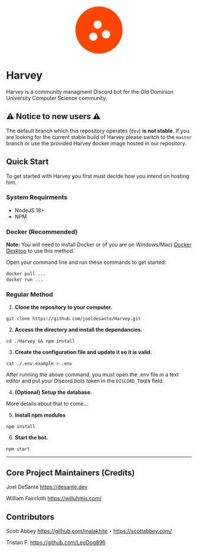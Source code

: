 <p align="center">
  <img src="https://github.com/joeldesante/Harvey/blob/0528b94cdffcab9f1aec0053c5905e2ef22f9688/assets/logo.png" alt="Harvey Development Logo">
</p>

# Harvey
Harvey is a community managment Discord bot for the Old Dominion University Computer Science community. 

## ⚠️ Notice to new users ⚠️
The default branch which this repository operates (`dev`) **is not stable**. If you are looking for the current stable build of Harvey please switch to the `master` branch or use the provided Harvey docker image hosted in our repository.

## Quick Start
To get started with Harvey you first must decide how you intend on hosting him.

### System Requirments
- NodeJS 18+
- NPM

### Docker (Recommended)
**Note:** You will need to install Docker or (if you are on Windows/Mac) [Docker Desktop](https://www.docker.com/products/docker-desktop/) to use this method.

Open your command line and run these commands to get started:
```
docker pull ...
docker run ...
```

### Regular Method
1. **Clone the repository to your computer.**
```
git clone https://github.com/joeldesante/Harvey.git
```

2. **Access the directory and install the dependancies.**
```
cd ./Harvey && npm install
```

3. **Create the configuration file and update it so it is valid.**
```
cat ./.env.example > .env
```
After running the above command, you must open the .env file in a text editor and put your Discord bots token in the `DISCORD_TOKEN` field.

4. **(Optional) Setup the database.**

More details about that to come...

5. **Install npm modules**

```
npm install
```

6. **Start the bot.**
```
npm start
```

----

## Core Project Maintainers (Credits)

Joel DeSante
https://desante.dev

William Faircloth
https://willuhmjs.com/

## Contributors
Scott Abbey
https://github.com/malakhite • https://scottabbey.com/

Tristan F.
https://github.com/LeoDog896
